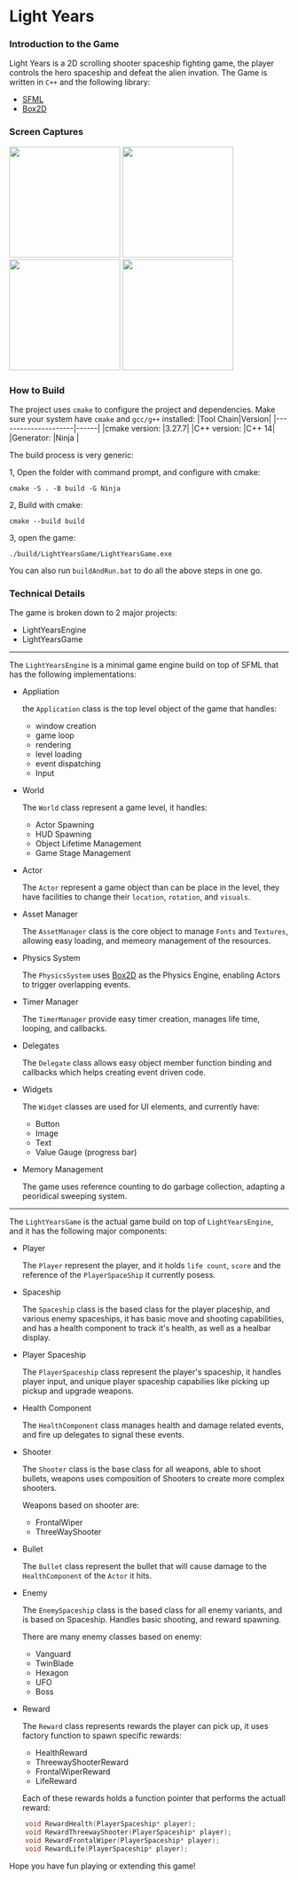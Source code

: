 # Light Years

### Introduction to the Game

Light Years is a 2D scrolling shooter spaceship fighting game, the player controls the hero spaceship and defeat the alien invation.
The Game is written in ```C++``` and the following library:
* [SFML](https://www.sfml-dev.org/) 
* [Box2D](https://box2d.org/)

### Screen Captures
<image src="doc/assets/capture01.png" width=200> <image src="doc/assets/capture02.png" width=200>
<image src="doc/assets/capture03.png" width=200> <image src="doc/assets/capture04.png" width=200>

### How to Build
The project uses ```cmake``` to configure the project and dependencies. Make sure your system have ```cmake``` and ```gcc/g++``` installed:
|Tool Chain|Version|
|---------------------|------|
|cmake version:       |3.27.7|
|C++ version:         |C++ 14|
|Generator:           |Ninja | 

The build process is very generic:

1, Open the folder with command prompt, and configure with cmake:
```
cmake -S . -B build -G Ninja
```
2, Build with cmake:
```
cmake --build build
```
3, open the game:
```
./build/LightYearsGame/LightYearsGame.exe
```
You can also run ```buildAndRun.bat``` to do all the above steps in one go.

### Technical Details

The game is broken down to 2 major projects:

* LightYearsEngine
* LightYearsGame
________________
The ```LightYearsEngine``` is a minimal game engine build on top of SFML that has the following implementations:
* Appliation

    the ```Application``` class is the top level object of the game that handles:
    -  window creation
    -  game loop
    -  rendering
    -  level loading
    -  event dispatching
    -  Input

* World

    The ```World``` class represent a game level, it handles:
    - Actor Spawning
    - HUD Spawning
    - Object Lifetime Management
    - Game Stage Management

* Actor

    The ```Actor``` represent a game object than can be place in the level, they have facilities to change their ```location```, ```rotation```, and ```visuals```.

* Asset Manager

    The ```AssetManager``` class is the core object to manage ```Fonts``` and ```Textures```, allowing easy loading, and memeory management of the resources.

* Physics System

    The ```PhysicsSystem``` uses [Box2D](https://box2d.org/) as the Physics Engine, enabling Actors to trigger overlapping events.

* Timer Manager

    The ```TimerManager``` provide easy timer creation, manages life time, looping, and callbacks. 

* Delegates

    The ```Delegate``` class allows easy object member function binding and callbacks which helps creating event driven code.

* Widgets

    The ```Widget``` classes are used for UI elements, and currently have:
    * Button
    * Image
    * Text
    * Value Gauge (progress bar)
        
* Memory Management

    The game uses reference counting to do garbage collection, adapting a peoridical sweeping system. 
____________
The ```LightYearsGame``` is the actual game build on top of ```LightYearsEngine```, and it has the following major components:

*  Player

    The ```Player``` represent the player, and it holds ```life count```, ```score``` and the reference of the ```PlayerSpaceShip``` it currently posess.

* Spaceship

    The ```Spaceship``` class is the based class for the player placeship, and various enemy spaceships, it has basic move and shooting capabilities, and has a health component to track it's health, as well as a healbar display.

*  Player Spaceship

    The ```PlayerSpaceship``` class represent the player's spaceship, it handles player input, and unique player spaceship capabilies like picking up pickup and upgrade weapons.


* Health Component

    The ```HealthComponent``` class manages health and damage related events, and fire up delegates to signal these events.

* Shooter

    The ```Shooter``` class is the base class for all weapons, able to shoot bullets, weapons uses composition of Shooters to create more complex shooters.

    Weapons based on shooter are:
    * FrontalWiper
    * ThreeWayShooter

* Bullet

    The ```Bullet``` class represent the bullet that will cause damage to the ```HealthComponent``` of the ```Actor``` it hits.

* Enemy

    The ```EnemySpaceship``` class is the based class for all enemy variants, and is based on Spaceship. Handles basic shooting, and reward spawning.

    There are many enemy classes based on enemy:
    * Vanguard
    * TwinBlade
    * Hexagon
    * UFO
    * Boss

* Reward

    The ```Reward``` class represents rewards the player can pick up, it uses factory function to spawn specific rewards:

    * HealthReward
    * ThreewayShooterReward
    * FrontalWiperReward
    * LifeReward

    Each of these rewards holds a function pointer that performs the actuall reward:
```c++
    void RewardHealth(PlayerSpaceship* player);
    void RewardThreewayShooter(PlayerSpaceship* player);
    void RewardFrontalWiper(PlayerSpaceship* player);
    void RewardLife(PlayerSpaceship* player);
```
Hope you have fun playing or extending this game!

